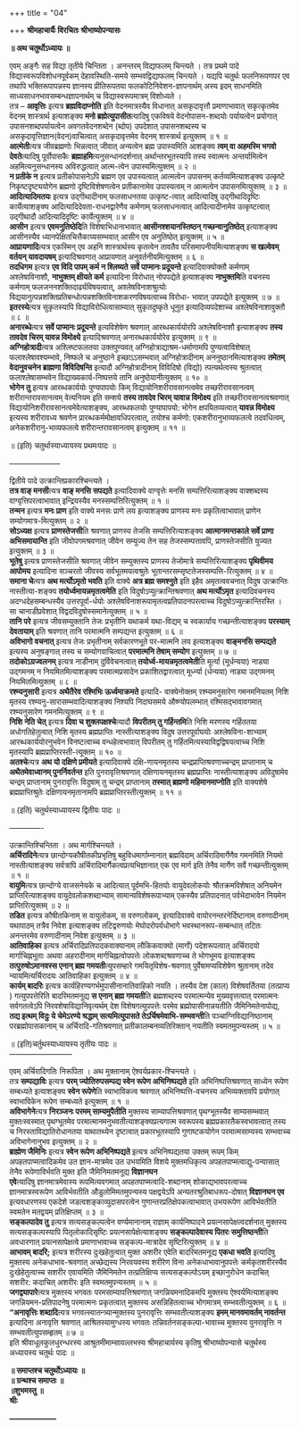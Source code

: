 +++
title = "04"

+++
**श्रीमहाचार्यैः विरचितः श्रीभाष्योपन्यासः**

**॥ अथ चतुर्थोऽध्यायः ॥**

एवम् अङ्गैः सह विद्या तृतीये चिन्तिता । अनन्तरम् विद्याफलम् चिन्त्यते । तत्र प्रथमे पादे विद्यास्वरूपविशोधनपूर्वकम् देहावस्थिति-समये सम्भवद्विद्याफलम् चिन्त्यते । यद्यपि चतुर्थः फलनिरूपणपर एव तथापि भक्तिरूपापन्नस्य ज्ञानस्य प्रीतिरूपतया फलकोटिनिवेशन-ज्ञापनार्थम् अस्य इदम् साधनमिति साध्यसाधनभावसम्बन्धज्ञापनार्थम् च विद्यास्वरूपमात्रम् विशोध्यते ।  
तत्र – **आवृत्तिः** इत्यत्र **ब्रह्मविदाप्नोति** इति वेदनमात्रस्यैव विधानात् असकृदावृत्तौ प्रमाणाभावात् सकृत्कृतमेव वेदनम् शास्त्रार्थ इत्याशङ्क्य **मनो ब्रह्मेत्युपासीत**त्यादिषु एकविषये वेदनोपासन-शब्दयोः पर्यायत्वेन प्रयोगात् उपासनशब्दपर्यायत्वेन अवगतवेदनशब्देन (ब्दोप) उपदेशात् उपासनशब्दस्य च असकृदावृत्तिज्ञान(वेदन)वाचित्वात् असकृदावृत्तमेव वेदनम् शास्त्रार्थ इत्युक्तम् ॥ १ ॥  
**आत्मेती**त्यत्र जीवब्रह्मणोः भिन्नत्वात् जीवात् अन्यत्वेन ब्रह्म उपास्यमिति आशङ्क्य **त्वम् वा अहमस्मि भगवो देवते**त्यादिषु पूर्वोपासकैः **ब्रह्माहमि**त्यनुसन्धानदर्शनात् अर्थान्तरभूतस्यापि तस्य स्वात्मनः अन्तर्यामित्वेन अहमित्यनुसन्धानस्य अविरुद्धत्वात् आत्म-त्वेन उपास्यमित्युक्तम् ॥ २ ॥  
**न प्रतीके न** इत्यत्र प्रतीकोपासनेऽपि ब्रह्मण एव उपास्यत्वात् आत्मत्वेन उपासनम् कर्तव्यमित्याशङ्क्य उत्कृष्टे निकृष्टदृष्ट्ययोगेन ब्रह्मणो दृष्टिविशेषणत्वेन प्रतीकानामेव उपास्यत्वम् न आत्मत्वेन उपासनमित्युक्तम् ॥ ३ ॥  
**आदित्यादिमतयः** इत्यत्र उद्गीथादीनाम् फलसाधनतया उत्कृष्ट-त्वात् आदित्यादिषु उद्गीथादिदृष्टिः कार्येत्याशङ्क्य आदित्यादिदेवता-राधनद्वारेणैव कर्मणाम् फलसाधनत्वात् आदित्यादीनामेव उत्कृष्टत्वात् उद्गीथादौ आदित्यादिदृष्टिः कार्येत्युक्तम् ॥ ४ ॥  
**आसीन** इत्यत्र **एवमनुतिष्ठेदि**ति विशेषाभिधानाभावात् **आसीनश्शयानस्तिष्ठन् गच्छन्वानुतिष्ठेत्** इत्याशङ्क्य आसीनस्यैव ध्यानपेक्षितचित्तैकाग्र्यसम्भवात् आसीन एव अनुतिष्ठेत् इत्युक्तम् ॥ ५ ॥  
**आप्रायणादि**त्यत्र एकस्मिन् एव अहनि शास्त्रार्थस्य कृतत्वेन तावतैव परिसमापनीयमित्याशङ्क्य **स खल्वेवम् वर्तयन् यावदायषम्** इत्यादिश्रवणात् आप्रायणात् अनुवर्तनीयमित्युक्तम् ॥ ६ ॥  
**तदधिगम** इत्यत्र **एव विदि पापम् कर्म न श्लिष्यते** **सर्वे पाप्मानः प्रदूयन्ते** इत्यादिवाक्योक्तौ कर्मणाम् अश्लेषाविनाशौ, **नाभुक्तम् क्षीयते कर्म** इत्यादिना विरोधात् नोपपद्येते इत्याशङ्क्य **नाभुक्तमि**ति वचनस्य कर्मणाम् फलजननशक्तिदार्ढ्यविषयत्वात्, अश्लेषविनाशश्रुत्योः विद्ययानुत्पन्नशक्तिप्रतिबन्धोत्पन्नशक्तिविनाशकरणविषयत्वाच्च विरोधा- भावात् उपपद्येते इत्युक्तम् ॥ ७ ॥  
**इतरस्ये**त्यत्र सुकृतस्यापि विद्याविरोधित्वासाम्यात् सुकृतदुष्कृते धूनुत इत्यादिव्यपदेशाच्च अश्लेषविनाशावुक्तौ ॥ ८ ॥  
**अनारब्धे**त्यत्र **सर्वे पाप्मानः प्रदूयन्ते** इत्यविशेषेण श्रवणात् आरब्धकार्ययोरपि अश्लेषविनाशौ इत्याशङ्क्य **तस्य तावदेव चिरम् यावन्न विमोक्ष्ये** इत्यादिश्रवणात् अनारब्धकार्ययोरेव इत्युक्तम् ॥ ९ ॥  
**अग्निहोत्रादी**त्यत्र अश्लिष्टफलतया उक्तपुण्यवत् अग्निहोत्राद्याश्रम-धर्माणामपि पुण्यत्वाविशेषात् फलाश्लेषावश्यम्भावे, निष्फले च अनुष्ठाने इच्छाऽऽसम्भवात् अग्निहोत्रादीनाम् अननुष्ठानमित्याशङ्क्य **तमेतम् वेदानुवचनेन ब्राह्मणा विविदिषन्ति** इत्यादौ अग्निहोत्रादीनाम् विविदिषो (विद्यो) त्पत्यर्थत्वस्य श्रुतत्वात् फलाश्लेषासम्भवेन विद्याख्यकार्य-निष्पत्तये तानि अनुष्ठेयानीत्युक्तम् ॥ १० ॥  
**भोगेन तु** इत्यत्र आरब्धकार्ययोः पुण्यपापयोः किम् विद्यायोनिशरीरावसानत्वमेव तच्छरीरावसानत्वम् शरीरान्तरावसानत्वम् वेत्यनियम इति सम्शये **तस्य तावदेव चिरम् यावान्न विमोक्ष्य** इति तच्छरीरावसानत्वश्रवणात् विद्यायोनिशरीरावसानत्वमेवेत्याशङ्क्य, आरब्धफलयोः पुण्यापापयो: भोगेन क्षपयितव्यत्वात् **यावन्न विमोक्ष्य** इत्यस्य शरीरावध्य श्रवणेन प्रारब्धकर्ममोक्षावधिपरत्वात्, तयोश्च कर्मणो: एकशरीरानुभाव्यफलत्वे तदवधित्वम्, अनेकशरीरानु-भाव्यफलत्वे शरीरान्तरावसानत्वम् इत्युक्तम् ॥ ११ ॥

॥ (इति) चतुर्थास्याध्यायस्य प्रथमःपादः ॥

——————–

द्वितीये पादे उत्क्रान्तिप्रकारश्चिन्त्यते ।  
**तत्र वाङ् मनसी**त्यत्र **वाङ् मनसि सपद्यते** इत्यादिवाक्ये वाग्वृत्तेः मनसि सम्पत्तिरित्याशङ्क्य वाक्शब्दस्य वाग्वृत्तिपरत्वाभावात् इन्द्रियस्यैव मनस्सम्पत्तिरित्युक्तम् ॥ १ ॥  
**तन्मन** इत्यत्र **मनः प्राण** इति वाक्ये मनसः प्राणे लय इत्याशङ्क्य प्राणस्य मनः प्रकृतित्वाभावात् प्राणेन सम्योगमात्र-मित्युक्तम् ॥ २ ॥  
**सोऽध्यक्ष** इत्यत्र **प्राणस्तेजसी**ति श्रवणात् प्राणस्य तेजसि सम्पत्तिरित्याशङ्क्य **आत्मानमन्तकाले सर्वे प्राणा अभिसमायान्ति** इति जीवोपगमश्रवणात् जीवेन सम्युज्य तेन सह तेजस्सम्पत्तावपि, प्राणस्तेजसीति युज्यत इत्युक्तम् ॥ ३ ॥  
**भूतेषु** इत्यत्र प्राणस्तेजसीति श्रवणात् जीवेन सम्युक्तस्य प्राणस्य तेजोमात्रे सम्पत्तिरित्याशङ्क्य **पृथिवीमय आपोमय** इत्यादिना सञ्चरतो जीवस्य सर्वभूतमयत्वश्रुतेः भूतान्तरसम्सृष्टतेजस्सम्पत्ति-रित्युक्तम् ॥ ४ ॥  
**समाना चे**त्यत्र **अथ मर्त्योऽमृतो भवति** इति वाक्ये **अत्र ब्रह्म समश्नुते** इति इहैव अमृतत्ववचनात् विदुष उत्क्रान्तिः नास्तीत्या-शङ्क्य **तयोर्ध्वमायन्नमृतत्वमेति** इति विदुषोऽप्युत्क्रान्तिश्रवणात् **अथ मर्त्योऽमृत** इत्यादिवचनस्य अदग्धदेहसम्बन्धस्यैव उत्तरपूर्वा-र्धयोः अश्लेषविनाशरूपामृतत्वप्रतिपादनपरत्वाच्च विदुषोऽप्युत्क्रान्तिरस्ति । सा चानाडीप्रवेशात् विद्वदविदुषोस्समानेत्युक्तम् ॥ ५ ॥  
**तानि परे** इत्यत्र जीवसम्युक्तानि तेजः प्रभृतीनि यथाकर्म यथा-विद्यम् च स्वकार्याय गच्छन्तीत्याशङ्क्य **परस्याम् देवतायाम्** इति श्रवणात् तानि परमात्मनि सम्पद्यन्त इत्युक्तम् ॥ ६ ॥  
**अविभागो वचनात्** इत्यत्र तेजः प्रभृतीनाम् सर्वकारणभूते पर-मात्मनि लय इत्याशङ्क्य **वाङ्मनसि सम्पद्यते** इत्यस्य अनुषङ्गात् तस्य च सम्योगवाचित्वात् **परमात्मनि तेषाम् सम्योग** इत्युक्तम् ॥ ७ ॥  
**तदोकोऽग्रज्वलनम्** इत्यत्र नाडीनाम् दुर्विवेचनत्वात् **तयोर्ध्व-मायन्नमृतत्वमेती**ति मूर्त्या (मूर्धन्यया) नाड्या उद्गमनम् न नियमितमित्याशङ्क्य परमात्मप्रसादेन प्रकाशितद्वारत्वात् मूर्ध्न्या (र्धन्यया) नाड्या उद्गमनम् नियमितमित्युक्तम् ॥ ८ ॥  
**रश्म्यनुसारी** इत्यत्र **अथैतैरेव रश्मिभिः ऊर्ध्वमाक्रमते** इत्यादि- वाक्येनोक्तम् रश्म्यमनुसारेण गमनमनियतम् निशि मृतस्य रश्म्यनु-सारासम्भवादित्याशङ्क्य निश्यपि निदाघसमये औष्ण्योपलम्भात् रश्मिसद्भावावगमात् रश्म्यनुसारेण गमनमित्युक्तम् ॥ ९ ॥  
**निशि नेति चेत्** इत्यत्र **दिवा च शुक्लपक्षश्चे**त्यादौ **विपरीतम् तु गर्हिन्तमि**ति निशि मरणस्य गर्हिततया अधोगतिहेतुत्वात् निशि मृतस्य ब्रह्मप्राप्तिः नास्तीत्याशङ्क्य विदुष उत्तरपूर्वाघयोः अश्लेषविना-शाभ्याम् आरब्धकार्ययोरनुभवेन विनष्टत्वाच्च वन्धहेत्वभावात् विपरीतम् तु गर्हितमित्यस्याविद्वद्विषयत्वाच्च निशि मृतस्यापि ब्रह्मप्राप्तिरस्ती-त्यूक्तम् ॥ १० ॥  
**अतश्चे**त्यत्र **अथ यो दक्षिणे प्रमीयते** इत्यादिवाक्ये दक्षि-णायनमृतस्य चन्द्रप्राप्तिश्रवणाच्चन्द्रम् प्राप्तानाम् च **अथैतमेवाध्वानम् पुनर्निवर्तन्त** इति पुनरावृत्तिश्रवणात् दक्षिणायनमृतस्य ब्रह्मप्राप्तिः नास्तीत्याशङ्क्य अविदुषामेव चन्द्रम् प्राप्तानाम् पुनरावृत्तिः विदुषाम् तु चन्द्रम् प्राप्तानाम् **तस्मात् ब्रह्मणो महिमानमाप्नोति** इति वाक्यशेषे ब्रह्मप्राप्तिश्रुतेः दक्षिणायनमृतानामपि ब्रह्मप्राप्तिरस्तीत्युक्तम् ॥ ११ ॥

॥ (इति) चतुर्थस्याध्यायस्य द्वितीयः पादः ॥

————-

उत्क्रान्तिश्चिन्तिता । अथ मार्गश्चिन्त्यते ।  
**अर्चिरादिने**त्यत्र छान्दोग्यकौषीतकीप्रभृतिषु बहुविधमार्गाम्नानात् ब्रह्मविदाम् अर्चिरादिमार्गेणैव गमनमिति नियमो नास्तीत्याशङ्क्य सर्वत्रापि अर्चिरादिमार्गैकत्वप्रत्यभिज्ञानात् एक एव मार्ग इति तेनैव मार्गेण सर्वे गच्छन्तीत्युक्तम् ॥ १ ॥  
**वायुमि**त्यत्र छान्दोग्ये वाजसनेयके च आदित्यात् पूर्वमभि-हितयोः वायुदेवलोकयोः श्रौतक्रमविशेषात् अनियमेन प्राप्तिरित्याशङ्क्य वायुदेवलोकशब्दाभ्याम् सामान्यविशेषरूपाभ्याम् एकस्यैव प्रतिपादनात् पर्वभेदाभावेन नियमेन प्राप्तिरित्युक्तम् ॥ २ ॥  
**तडित** इत्यत्र कौषीतकिनाम् स वायुलोकम्, स वरुणलोकम्, इत्यादिवाक्ये वायोरनन्तरनेर्दिष्टानाम् वरुणादीनाम् यथापाठम् तत्रैव निवेश इत्याशङ्क्य तटिद्वरुणयोः मेघोदरोपर्यधोभागे भवस्थानरूप-सम्बन्धात् तटितः अनन्तरमेव वरुणादीनाम् निवेश इत्युक्तम् ॥ ३ ॥  
**आतिवाहिका** इत्यत्र अर्चिरादिप्रतिपादकवाक्यानाम् लौकिकवाक्यो (मार्गो) पदेशरूपत्वात् अर्चिरादयो मार्गाचिह्नभूताः अथवा अहरादीनाम् मार्गचिह्नत्वोपपत्तेः लोकशब्दश्रवणाच्च ते भोगभूमय इत्याशङ्क्य **तत्पुरुषोऽमानवस्स एनान् ब्रह्म गमयती**त्युपसम्हारे गमयितृविशेष-श्रवणात् पुर्वेषामप्यविशेषेण श्रुतानाम् तदेव न्यायमित्यर्चिरादयः आतिवाहिका इत्युक्तम् ॥ ४ ॥  
**कार्यम् बादरिः** इत्यत्र कार्यहिरण्यगर्भमुपासीनानातिवाहिको नयति । तस्यैव देश (काल) विशेषवर्तितया (तत्प्राप्य ) गत्युपपत्तेरिति बादरिमतमनूद्य **स एनान् ब्रह्म गमयती**ति ब्रह्मशब्दस्य परमात्मन्येव मुख्यवृत्तत्वात् परमात्मनः सर्वगतत्वेऽपि निरवशेषाविद्यानिवृत्यर्थम् देश विशेषगत्युपपत्तेः परमेव ब्रह्मोपासीनान्नयतीति जैमिनिमतेनापोद्य, **तद्य इत्थम् विदुः ये चेमेऽरण्ये श्रद्धाम् सत्यमित्युपासते तेऽर्चिषमेवाभि-सम्भवन्ती**ति पञ्चाग्निविद्यानिष्ठानाम् परब्रह्मोपासकानाम् च अर्चिरादि-गतिश्रवणात् प्रतीकालम्बनव्यतिरिक्तान् नयतीति स्वमतमुपन्यस्तम् ॥ ५ ॥

॥ (इति)चर्तुथस्याध्यायस्य तृतीयः पादः ॥  
————————

एवम् अर्चिरादिगतिः निरूपिता । अथ मुक्तानाम् ऐश्वर्यप्रकार-श्चिन्त्यते ।  
तत्र **सम्पद्याविः** इत्यत्र **परम् ज्योतिरुपसम्पद्य स्वेन रूपेण अभिनिष्पद्यते** इति अभिनिष्पत्तिश्रवणात् साध्येन रूपेण सम्बध्यते इत्याशङ्क्य **स्वेन रूपेणे**ति स्वाभाविकत्व श्रवणात् अभिनिष्पत्ति-वचनस्य अभिव्यक्तावपि प्रयोगात् स्वाभाविकेन रूपेण सम्बध्यते इत्युक्तम् ॥ १ ॥  
**अविभागेने**त्यत्र **निरञ्जनः परमम् साम्यमुपैतीति** मुक्तस्य साम्यापत्तिश्रवणात् पृथग्भूतस्यैव साम्यसम्भवात् मुक्तःस्वस्मात् पृथग्भूतमेव परमात्मानमनुभवतीत्याशङ्क्यप्रत्यगात्म स्वरूपस्य ब्रह्मप्रकारतैकस्वभावत्वात् तस्य च निरस्ताविद्यातिरोधानतया याथातथ्येन दृष्टत्वात् प्रकारभूतस्यापि गुणाष्टकयोगेन परमात्मसाम्यस्य सम्भवाच्च अविभागेनानुभव इत्युक्तम् ॥ २ ॥  
**ब्राह्मेण जैमिनिः** इत्यत्र **स्वेन रूपेण अभिनिष्पद्यते** इत्यत्र अभिनिष्पद्यतया उक्तम् रूपम् किम् अपहतपाप्मत्वादिकमेव उत ज्ञान-मात्रमेव उत उभयमिति विशये मुक्तमधिकृत्य अपहतपाप्मत्वाद्यु-पन्यासात् तेनैव रूपेणाविर्भवति मुक्त इति जैमिनिमतमनूद्य **विज्ञानघन  
एवे**त्यादिषु ज्ञानमात्रमेवास्य रूपमित्यवगमात् अपहतपाप्मत्वादि-शब्दानाम् शोकाद्यभावपरत्वाच्च ज्ञानमात्रस्वरूपेण आविर्भवतीति औडुलोमिमतमुपन्यस्य पक्षद्वयेऽपि अन्यतरश्रुतिबाधरूप-दोषात् **विज्ञानघन एव** इत्यवधारणस्य एकदेशे जडत्वशङ्काव्युदासपरत्वेन गुणान्तरप्रतिक्षेपकत्वाभावात् उभयरूपेण आविर्भवतीति स्वमतेन मतद्वयम् प्रतिक्षिप्तम् ॥ ३ ॥  
**सङ्कल्पादेव तु** इत्यत्र सत्यसङ्कल्पत्वेन वर्ण्यमानानाम् राज्ञाम् कार्यनिष्पादने प्रयत्नसापेक्षत्वदर्शनात् मुक्तस्य सत्यसङ्कल्पस्यापि पितृलोकादिसृष्टिः प्रयत्नसापेक्षेत्याशङ्क्य **सङ्कल्पादेवास्य पितरः समुत्तिष्ठन्ती**ति अवधारणात् प्रयत्नसापेक्षत्वे प्रमाणाभावाच्च सङ्कल्प-मात्रादेव सृष्टिरित्युक्तम् ॥ ४ ॥  
**आभावम् बादरि;** इत्यत्र शरीरस्य दुःखहेतुत्वात् मुक्त अशरीर एवेति बादरिमतमनूद्य **एकधा भवति** इत्यादिषु मुक्तस्य अनेकधाभाव-श्रवणात् अच्छेद्यस्य निरवयवस्य शरीरेण विना अनेकधाभावानुपपत्तेः कर्मकृतशरीरस्यैव दुःखेहेतुत्वाच्च सशरीर एवायमिति जैमिनिमतेन तत्प्रतिक्षिप्य सत्यसङ्कल्पोऽयम् इच्छानुरोधेन कदाचित् सशरीर: कदाचित् अशरीरः इति स्वमतमुपन्यस्तम् ॥ ५ ॥  
**जगद्व्यापारे**त्यत्र मुक्तस्य भगवतः परमसाम्यापत्तिश्रवणात् जगन्नियमनादिकमपि मुक्तस्य ऐश्वर्यमित्याशङ्क्य जगन्नियमन-प्रतिपादनेषु परमात्मनः प्रकृतत्वात् मुक्तस्य असन्निहितत्वाच्च भोगमात्रम् सम्भवतीत्युक्तम् ॥ ६ ॥  
**“अनावृत्तिः शब्दादि**त्यत्र भगवत्स्वातन्त्र्यान्मुक्तस्य पुनरावृत्तिः सम्भवतीत्याशङ्क्य **इमम् मानवमावर्तम् नावर्तन्त** इत्यादिना अनावृत्ति श्रवणात् आश्रितस्यामुग्धस्य भगवतः तन्निवर्तनसङ्कल्पा-भावाच्च मुक्तस्य पुनरावृत्तिः न सम्भवतीत्युपसम्हृतम् ॥ ७ ॥  
इति श्रीवाधूलकुलधुरन्धरस्य आश्रुतमीमाम्सावल्लभस्य श्रीमहाचार्यस्य कृतिषु श्रीभाष्योपन्यासे चतुर्थस्य अध्यायस्य चतुर्थः पादः ॥

**॥ समाप्तश्च चतुर्थोऽध्यायः ॥**  
**॥ ग्रन्थश्च समाप्तः ॥**  
**॥शुभमस्तु ॥**  
**श्रीः**

**——————**
